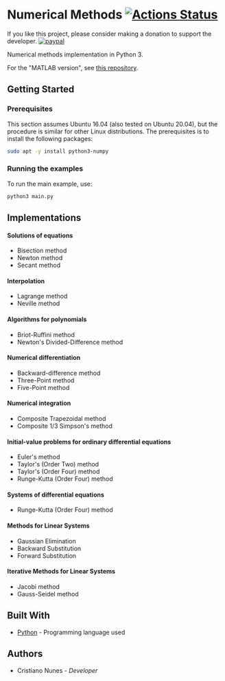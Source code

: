 # Numerical Methods [![Actions Status](https://github.com/cfgnunes/numerical-methods-python/workflows/build/badge.svg)](https://github.com/cfgnunes/numerical-methods-python/actions)

If you like this project, please consider making a donation to support the developer. [![paypal](https://www.paypalobjects.com/en_US/i/btn/btn_donate_SM.gif)](https://www.paypal.com/cgi-bin/webscr?cmd=_s-xclick&hosted_button_id=2EDNU6LPSCH6S)

Numerical methods implementation in Python 3.

For the "MATLAB version", see [this repository](https://github.com/cfgnunes/numerical-methods-matlab).

## Getting Started

### Prerequisites

This section assumes Ubuntu 16.04 (also tested on Ubuntu 20.04), but the procedure is similar for other Linux distributions. The prerequisites is to install the following packages:

```sh
sudo apt -y install python3-numpy
```

### Running the examples

To run the main example, use:

```sh
python3 main.py
```

## Implementations

#### Solutions of equations

- Bisection method
- Newton method
- Secant method

#### Interpolation

- Lagrange method
- Neville method

#### Algorithms for polynomials

- Briot-Ruffini method
- Newton's Divided-Difference method

#### Numerical differentiation

- Backward-difference method
- Three-Point method
- Five-Point method

#### Numerical integration

- Composite Trapezoidal method
- Composite 1/3 Simpson's method

#### Initial-value problems for ordinary differential equations

- Euler's method
- Taylor's (Order Two) method
- Taylor's (Order Four) method
- Runge-Kutta (Order Four) method

#### Systems of differential equations

- Runge-Kutta (Order Four) method

#### Methods for Linear Systems

- Gaussian Elimination
- Backward Substitution
- Forward Substitution

#### Iterative Methods for Linear Systems

- Jacobi method
- Gauss-Seidel method

## Built With

- [Python](https://www.python.org/) - Programming language used

## Authors

- Cristiano Nunes - _Developer_
